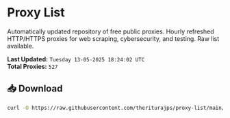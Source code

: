 # Proxy List

Automatically updated repository of free public proxies. Hourly refreshed HTTP/HTTPS proxies for web scraping, cybersecurity, and testing. Raw list available.

**Last Updated:** `Tuesday 13-05-2025 18:24:02 UTC`  
**Total Proxies:** `527`

## 📥 Download
```bash
curl -O https://raw.githubusercontent.com/theriturajps/proxy-list/main/proxies.txt
